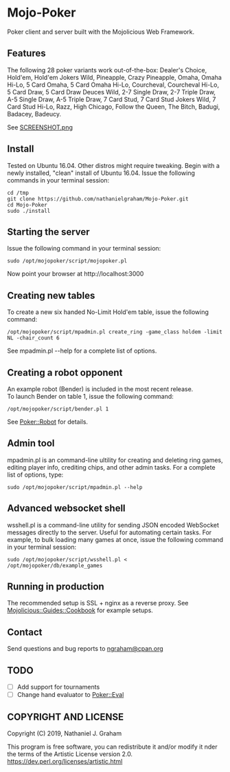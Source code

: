 # Mojo-Poker
Poker client and server built with the Mojolicious Web Framework.

## Features
The following 28 poker variants work out-of-the-box:
Dealer's Choice, Hold'em, Hold'em Jokers Wild, Pineapple, Crazy Pineapple, Omaha, Omaha Hi-Lo, 5 Card Omaha, 5 Card Omaha Hi-Lo, Courcheval, Courcheval Hi-Lo, 5 Card Draw, 5 Card Draw Deuces Wild, 2-7 Single Draw, 2-7 Triple Draw, A-5 Single Draw, A-5 Triple Draw, 7 Card Stud, 7 Card Stud Jokers Wild, 7 Card Stud Hi-Lo, Razz, High Chicago, Follow the Queen, The Bitch, Badugi, Badacey, Badeucy. 

See [SCREENSHOT.png](https://github.com/mojopoker/Mojo-Poker/blob/master/SCREENSHOT.png)

## Install
Tested on Ubuntu 16.04. Other distros might require tweaking.
Begin with a newly installed, "clean" install of Ubuntu 16.04.
Issue the following commands in your terminal session:

    cd /tmp
    git clone https://github.com/nathanielgraham/Mojo-Poker.git
    cd Mojo-Poker
    sudo ./install

## Starting the server
Issue the following command in your terminal session:

    sudo /opt/mojopoker/script/mojopoker.pl

Now point your browser at http://localhost:3000

## Creating new tables 
To create a new six handed No-Limit Hold'em table, issue the following command:

    /opt/mojopoker/script/mpadmin.pl create_ring -game_class holdem -limit NL -chair_count 6

See mpadmin.pl --help for a complete list of options. 

##  Creating a robot opponent
An example robot (Bender) is included in the most recent release.  
To launch Bender on table 1, issue the following command:

    /opt/mojopoker/script/bender.pl 1

See [Poker::Robot](https://metacpan.org/pod/Poker::Robot) for details. 

## Admin tool
mpadmin.pl is an command-line ultility for creating and deleting ring games, editing player info, crediting chips, and other admin tasks.  For a complete list of options, type:

    sudo /opt/mojopoker/script/mpadmin.pl --help 

## Advanced websocket shell
wsshell.pl is a command-line utility for sending JSON encoded WebSocket messages directly to the server. Useful for automating certain tasks. For example, to bulk loading many games at once, issue the following command in your terminal session:

    sudo /opt/mojopoker/script/wsshell.pl < /opt/mojopoker/db/example_games

## Running in production
The recommended setup is SSL + nginx as a reverse proxy. See [Mojolicious::Guides::Cookbook](https://metacpan.org/pod/distribution/Mojolicious/lib/Mojolicious/Guides/Cookbook.pod) for example setups. 

## Contact
Send questions and bug reports to ngraham@cpan.org

## TODO 
- [ ] Add support for tournaments
- [ ] Change hand evaluator to [Poker::Eval](https://metacpan.org/pod/Poker::Eval)

## COPYRIGHT AND LICENSE
Copyright (C) 2019, Nathaniel J. Graham

This program is free software, you can redistribute it and/or modify it
nder the terms of the Artistic License version 2.0.
https://dev.perl.org/licenses/artistic.html
